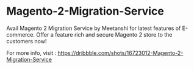 # Magento-2-Migration-Service
Avail Magento 2 Migration Service by Meetanshi for latest features of E-commerce. Offer a feature rich and secure Magento 2 store to the customers now!

For more info, visit : https://dribbble.com/shots/16723012-Magento-2-Migration-Service
